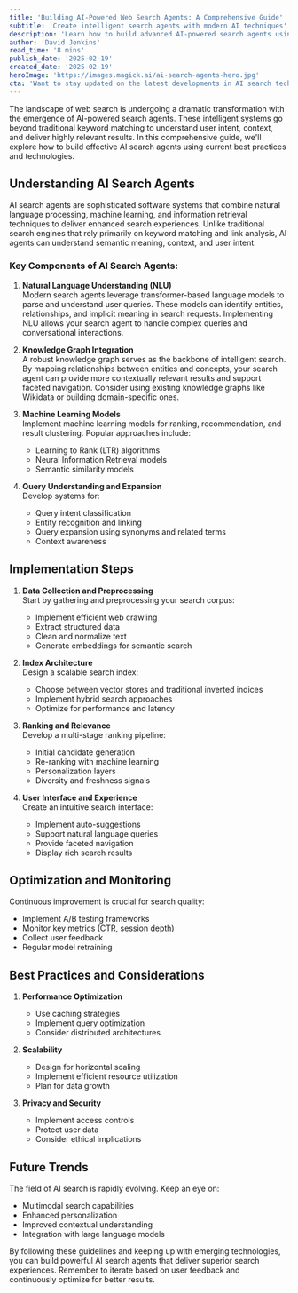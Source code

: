 ```yaml
---
title: 'Building AI-Powered Web Search Agents: A Comprehensive Guide'
subtitle: 'Create intelligent search agents with modern AI techniques'
description: 'Learn how to build advanced AI-powered search agents using modern machine learning techniques, natural language processing, and efficient indexing strategies. This guide covers everything from implementation steps to optimization and future trends in search technology.'
author: 'David Jenkins'
read_time: '8 mins'
publish_date: '2025-02-19'
created_date: '2025-02-19'
heroImage: 'https://images.magick.ai/ai-search-agents-hero.jpg'
cta: 'Want to stay updated on the latest developments in AI search technology? Follow us on LinkedIn for regular insights, tutorials, and industry updates that will help you build better search solutions.'
---
```


The landscape of web search is undergoing a dramatic transformation with the emergence of AI-powered search agents. These intelligent systems go beyond traditional keyword matching to understand user intent, context, and deliver highly relevant results. In this comprehensive guide, we'll explore how to build effective AI search agents using current best practices and technologies.

## Understanding AI Search Agents

AI search agents are sophisticated software systems that combine natural language processing, machine learning, and information retrieval techniques to deliver enhanced search experiences. Unlike traditional search engines that rely primarily on keyword matching and link analysis, AI agents can understand semantic meaning, context, and user intent.

### Key Components of AI Search Agents:

1. **Natural Language Understanding (NLU)**  
   Modern search agents leverage transformer-based language models to parse and understand user queries. These models can identify entities, relationships, and implicit meaning in search requests. Implementing NLU allows your search agent to handle complex queries and conversational interactions.

2. **Knowledge Graph Integration**  
   A robust knowledge graph serves as the backbone of intelligent search. By mapping relationships between entities and concepts, your search agent can provide more contextually relevant results and support faceted navigation. Consider using existing knowledge graphs like Wikidata or building domain-specific ones.

3. **Machine Learning Models**  
   Implement machine learning models for ranking, recommendation, and result clustering. Popular approaches include:
   - Learning to Rank (LTR) algorithms
   - Neural Information Retrieval models
   - Semantic similarity models

4. **Query Understanding and Expansion**  
   Develop systems for:
   - Query intent classification
   - Entity recognition and linking
   - Query expansion using synonyms and related terms
   - Context awareness

## Implementation Steps

1. **Data Collection and Preprocessing**  
   Start by gathering and preprocessing your search corpus:
   - Implement efficient web crawling
   - Extract structured data
   - Clean and normalize text
   - Generate embeddings for semantic search

2. **Index Architecture**  
   Design a scalable search index:
   - Choose between vector stores and traditional inverted indices
   - Implement hybrid search approaches
   - Optimize for performance and latency

3. **Ranking and Relevance**  
   Develop a multi-stage ranking pipeline:
   - Initial candidate generation
   - Re-ranking with machine learning
   - Personalization layers
   - Diversity and freshness signals

4. **User Interface and Experience**  
   Create an intuitive search interface:
   - Implement auto-suggestions
   - Support natural language queries
   - Provide faceted navigation
   - Display rich search results

## Optimization and Monitoring

Continuous improvement is crucial for search quality:
- Implement A/B testing frameworks
- Monitor key metrics (CTR, session depth)
- Collect user feedback
- Regular model retraining

## Best Practices and Considerations

1. **Performance Optimization**  
   - Use caching strategies
   - Implement query optimization
   - Consider distributed architectures

2. **Scalability**  
   - Design for horizontal scaling
   - Implement efficient resource utilization
   - Plan for data growth

3. **Privacy and Security**  
   - Implement access controls
   - Protect user data
   - Consider ethical implications

## Future Trends

The field of AI search is rapidly evolving. Keep an eye on:
- Multimodal search capabilities
- Enhanced personalization
- Improved contextual understanding
- Integration with large language models

By following these guidelines and keeping up with emerging technologies, you can build powerful AI search agents that deliver superior search experiences. Remember to iterate based on user feedback and continuously optimize for better results.